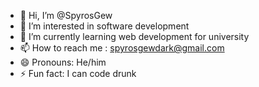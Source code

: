- 👋 Hi, I’m @SpyrosGew
- 👀 I’m interested in software development
- 🌱 I’m currently learning web development for university
- 📫 How to reach me : spyrosgewdark@gmail.com
- 😄 Pronouns: He/him
- ⚡ Fun fact: I can code drunk 

<!---
SpyrosGew/SpyrosGew is a ✨ special ✨ repository because its `README.md` (this file) appears on your GitHub profile.
You can click the Preview link to take a look at your changes.
--->
